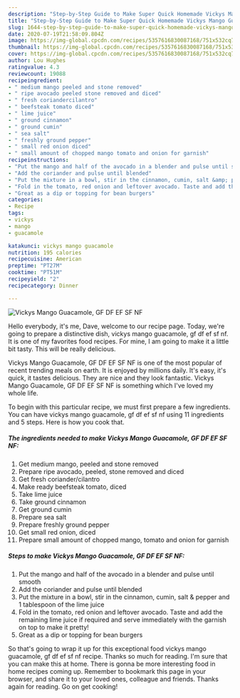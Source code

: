 ```yaml
---
description: "Step-by-Step Guide to Make Super Quick Homemade Vickys Mango Guacamole, GF DF EF SF NF"
title: "Step-by-Step Guide to Make Super Quick Homemade Vickys Mango Guacamole, GF DF EF SF NF"
slug: 1644-step-by-step-guide-to-make-super-quick-homemade-vickys-mango-guacamole-gf-df-ef-sf-nf
date: 2020-07-19T21:58:09.804Z
image: https://img-global.cpcdn.com/recipes/5357616830087168/751x532cq70/vickys-mango-guacamole-gf-df-ef-sf-nf-recipe-main-photo.jpg
thumbnail: https://img-global.cpcdn.com/recipes/5357616830087168/751x532cq70/vickys-mango-guacamole-gf-df-ef-sf-nf-recipe-main-photo.jpg
cover: https://img-global.cpcdn.com/recipes/5357616830087168/751x532cq70/vickys-mango-guacamole-gf-df-ef-sf-nf-recipe-main-photo.jpg
author: Lou Hughes
ratingvalue: 4.3
reviewcount: 19088
recipeingredient:
- " medium mango peeled and stone removed"
- " ripe avocado peeled stone removed and diced"
- " fresh coriandercilantro"
- " beefsteak tomato diced"
- " lime juice"
- " ground cinnamon"
- " ground cumin"
- " sea salt"
- " freshly ground pepper"
- " small red onion diced"
- " small amount of chopped mango tomato and onion for garnish"
recipeinstructions:
- "Put the mango and half of the avocado in a blender and pulse until smooth"
- "Add the coriander and pulse until blended"
- "Put the mixture in a bowl, stir in the cinnamon, cumin, salt &amp; pepper and 1 tablespoon of the lime juice"
- "Fold in the tomato, red onion and leftover avocado. Taste and add the remaining lime juice if required and serve immediately with the garnish on top to make it pretty!"
- "Great as a dip or topping for bean burgers"
categories:
- Recipe
tags:
- vickys
- mango
- guacamole

katakunci: vickys mango guacamole 
nutrition: 195 calories
recipecuisine: American
preptime: "PT27M"
cooktime: "PT51M"
recipeyield: "2"
recipecategory: Dinner

---
```



![Vickys Mango Guacamole, GF DF EF SF NF](https://img-global.cpcdn.com/recipes/5357616830087168/751x532cq70/vickys-mango-guacamole-gf-df-ef-sf-nf-recipe-main-photo.jpg)

Hello everybody, it's me, Dave, welcome to our recipe page. Today, we're going to prepare a distinctive dish, vickys mango guacamole, gf df ef sf nf. It is one of my favorites food recipes. For mine, I am going to make it a little bit tasty. This will be really delicious.

Vickys Mango Guacamole, GF DF EF SF NF is one of the most popular of recent trending meals on earth. It is enjoyed by millions daily. It's easy, it's quick, it tastes delicious. They are nice and they look fantastic. Vickys Mango Guacamole, GF DF EF SF NF is something which I've loved my whole life.




To begin with this particular recipe, we must first prepare a few ingredients. You can have vickys mango guacamole, gf df ef sf nf using 11 ingredients and 5 steps. Here is how you cook that.

<!--inarticleads1-->

##### The ingredients needed to make Vickys Mango Guacamole, GF DF EF SF NF:

1. Get  medium mango, peeled and stone removed
1. Prepare  ripe avocado, peeled, stone removed and diced
1. Get  fresh coriander/cilantro
1. Make ready  beefsteak tomato, diced
1. Take  lime juice
1. Take  ground cinnamon
1. Get  ground cumin
1. Prepare  sea salt
1. Prepare  freshly ground pepper
1. Get  small red onion, diced
1. Prepare  small amount of chopped mango, tomato and onion for garnish




<!--inarticleads2-->

##### Steps to make Vickys Mango Guacamole, GF DF EF SF NF:

1. Put the mango and half of the avocado in a blender and pulse until smooth
1. Add the coriander and pulse until blended
1. Put the mixture in a bowl, stir in the cinnamon, cumin, salt &amp; pepper and 1 tablespoon of the lime juice
1. Fold in the tomato, red onion and leftover avocado. Taste and add the remaining lime juice if required and serve immediately with the garnish on top to make it pretty!
1. Great as a dip or topping for bean burgers




So that's going to wrap it up for this exceptional food vickys mango guacamole, gf df ef sf nf recipe. Thanks so much for reading. I'm sure that you can make this at home. There is gonna be more interesting food in home recipes coming up. Remember to bookmark this page in your browser, and share it to your loved ones, colleague and friends. Thanks again for reading. Go on get cooking!
